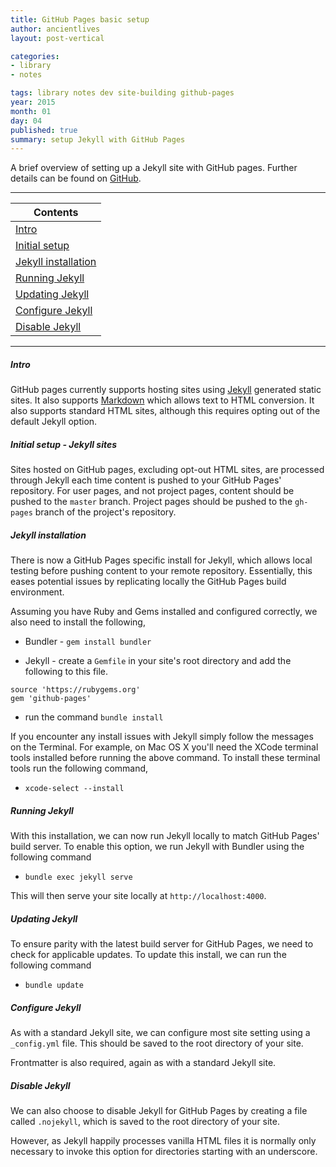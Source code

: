 ```yaml
---
title: GitHub Pages basic setup
author: ancientlives
layout: post-vertical

categories:
- library
- notes

tags: library notes dev site-building github-pages
year: 2015
month: 01
day: 04
published: true
summary: setup Jekyll with GitHub Pages
---
```


A brief overview of setting up a Jekyll site with GitHub pages. Further details can be found on [GitHub](https://help.github.com/articles/using-jekyll-with-pages/).

***

Contents |
-----------|
[Intro](#intro) |
[Initial setup](#initial) |
[Jekyll installation](#installation) |
[Running Jekyll](#running) |
[Updating Jekyll](#updating) |
[Configure Jekyll](#configure) |
[Disable Jekyll](#disable) |

***

<a id="intro"></a>
##### Intro
GitHub pages currently supports hosting sites using [Jekyll](http://jekyllrb.com) generated static sites. It also supports [Markdown](http://daringfireball.net/projects/markdown/)
which allows text to HTML conversion. It also supports standard HTML sites, although this requires opting out of the default Jekyll option.

<a id="initial"></a>
##### Initial setup - Jekyll sites
Sites hosted on GitHub pages, excluding opt-out HTML sites, are processed through Jekyll each time content is pushed to your GitHub Pages' repository. For user pages, and not
project pages, content should be pushed to the `master` branch. Project pages should be pushed to the `gh-pages` branch of the project's repository.

<a id="installation"></a>
##### Jekyll installation
There is now a GitHub Pages specific install for Jekyll, which allows local testing before pushing content to your remote repository. Essentially, this eases potential issues
by replicating locally the GitHub Pages build environment.

Assuming you have Ruby and Gems installed and configured correctly, we also need to install the following,

* Bundler - `gem install bundler`

* Jekyll - create a `Gemfile` in your site's root directory and add the following to this file.

```
source 'https://rubygems.org'
gem 'github-pages'
```

  * run the command `bundle install`

If you encounter any install issues with Jekyll simply follow the messages on the Terminal. For example, on Mac OS X you'll need the XCode terminal tools installed before running
the above command. To install these terminal tools run the following command,

* `xcode-select --install`

<a id="running"></a>
##### Running Jekyll
With this installation, we can now run Jekyll locally to match GitHub Pages' build server. To enable this option, we run Jekyll with Bundler using the following command

* `bundle exec jekyll serve`

This will then serve your site locally at `http://localhost:4000`.

<a id="updating"></a>
##### Updating Jekyll
To ensure parity with the latest build server for GitHub Pages, we need to check for applicable updates. To update this install, we can run the following command

* `bundle update`

<a id="configure"></a>
##### Configure Jekyll
As with a standard Jekyll site, we can configure most site setting using a `_config.yml` file. This should be saved to the root directory of your site.

Frontmatter is also required, again as with a standard Jekyll site.

<a id="disable"></a>
##### Disable Jekyll
We can also choose to disable Jekyll for GitHub Pages by creating a file called `.nojekyll`, which is saved to the root directory of your site.

However, as Jekyll happily processes vanilla HTML files it is normally only necessary to invoke this option for directories starting with an underscore.
